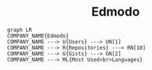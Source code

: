 <h1 align="center">Edmodo</h1>

```mermaid
graph LR
COMPANY_NAME{Edmodo}
COMPANY_NAME ---> U{Users} ---> UN[1]
COMPANY_NAME ---> R{Repositories} ---> RN[10]
COMPANY_NAME ---> G{Gists} ---> GN[2]
COMPANY_NAME ---> ML{Most Used<br>Languages}
```
